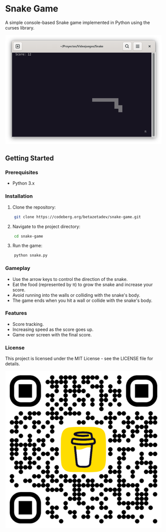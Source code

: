 # Snake Game

A simple console-based Snake game implemented in Python using the curses library.

![Snake Game running in the Linux terminal](snake.png)

## Getting Started

### Prerequisites

- Python 3.x

### Installation

1. Clone the repository:

```bash
	git clone https://codeberg.org/betazetadev/snake-game.git
```

2. Navigate to the project directory:

```bash
	cd snake-game
```

3. Run the game:

```bash
	python snake.py
```

### Gameplay

* Use the arrow keys to control the direction of the snake.
* Eat the food (represented by π) to grow the snake and increase your score.
* Avoid running into the walls or colliding with the snake's body.
* The game ends when you hit a wall or collide with the snake's body.

### Features

* Score tracking.
* Increasing speed as the score goes up.
* Game over screen with the final score.

### License

This project is licensed under the MIT License - see the LICENSE file for details.

[<img src="bmc_qr.png">](https://www.buymeacoffee.com/betazetadev "Buy me a coffee if you liked it")
